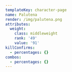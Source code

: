 ```yaml
---
templateKey: character-page
name: Palutena
render: /img/palutena.png
attributes:
  weight:
    class: middleweight
    rank: '49'
    value: '91'
killConfirms:
  - percentages: {}
combos:
  - percentages: {}
---
```


